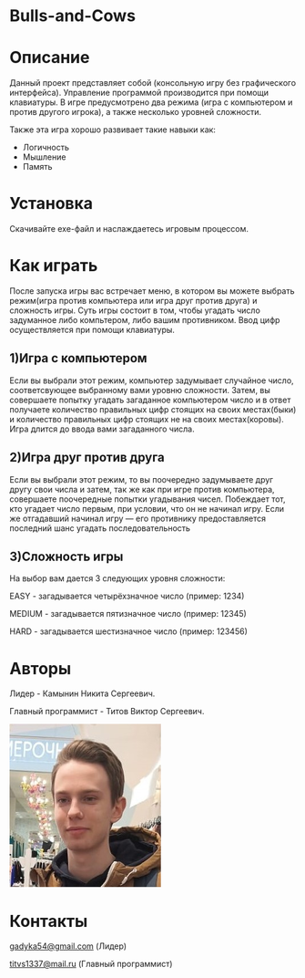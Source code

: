 # Bulls-and-Cows



# Описание 
Данный проект представляет собой (консольную игру без графического интерфейса). Управление программой производится при помощи клавиатуры.
В игре предусмотрено два режима (игра с компьютером и против другого игрока), а также несколько уровней сложности.

Также эта игра хорошо развивает такие навыки как:
- Логичность
- Мышление
- Память



# Установка 
Скачивайте exe-файл и наслаждаетесь игровым процессом.



# Как играть 
После запуска игры вас встречает меню, в котором вы можете выбрать режим(игра против компьютера или игра друг против друга) и сложность игры. Суть игры состоит в том, чтобы угадать число задуманное либо компьтером, либо вашим противником. Ввод цифр осуществляется при помощи клавиатуры. 



## 1)Игра с компьютером

Если вы выбрали этот режим, компьютер задумывает случайное число, соответсвующее выбранному вами уровню сложности. Затем, вы совершаете попытку угадать загаданное компьютером число и в ответ получаете количество правильных цифр стоящих на своих местах(быки) и количество правильных цифр стоящих не на своих местах(коровы). Игра длится до ввода вами загаданного числа.

## 2)Игра друг против друга

Если вы выбрали этот режим, то вы поочередно задумываете друг другу свои числа и затем, так же как при игре против компьютера, совершаете поочередные попытки угадывания чисел. Побеждает тот, кто угадает число первым, при условии, что он не начинал игру. Если же отгадавший начинал игру — его противнику предоставляется последний шанс угадать последовательность

## 3)Сложность игры

На выбор вам дается 3 следующих уровня сложности:

EASY - загадывается четырёхзначное число (пример: 1234)

MEDIUM - загадывается пятизначное число (пример: 12345)

HARD - загадывается шестизначное число (пример: 123456)



# Авторы 
Лидер - Камынин Никита Сергеевич.

Главный программист - Титов Виктор Сергеевич.

![alt text](https://github.com/Gadyka36/srcns/blob/master/IMG-20200317-WA0002.jpg)

# Контакты
gadyka54@gmail.com (Лидер)

titvs1337@mail.ru (Главный программист)

